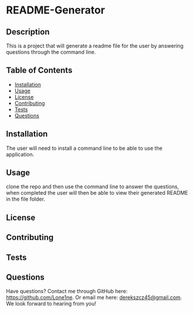 # README-Generator

## Description
This is a project that will generate a readme file for the user by answering questions through the command line.

## Table of Contents

- [Installation](#installation)
- [Usage](#usage)
- [License](#license)
- [Contributing](#contributing)
- [Tests](#tests)
- [Questions](#questions)

## Installation
The user will need to install a command line to be able to use the application.
## Usage
clone the repo and then use the command line to answer the questions, when completed the user will then be able to view their generated README in the file folder.
## License

## Contributing

## Tests

## Questions

Have questions? Contact me through GitHub here: https://github.com/Lone1ne.
Or email me here: derekszcz45@gmail.com.
We look forward to hearing from you!